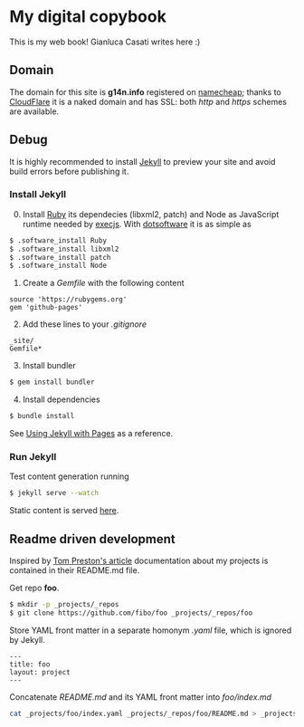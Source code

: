 
# My digital copybook

This is my web book! Gianluca Casati writes here :)

## Domain

The domain for this site is **g14n.info** registered on [namecheap](https://www.namecheap.com);
thanks to [CloudFlare](https://www.cloudflare.com/) it is a naked domain and has SSL: both *http* and *https* schemes are available.

## Debug

It is highly recommended to install [Jekyll][3] to preview your site and avoid build errors before publishing it.

### Install Jekyll

0. Install [Ruby](https://www.ruby-lang.org) its dependecies (libxml2, patch) and Node as JavaScript runtime needed by [execjs](https://github.com/rails/execjs).
With [dotsoftware](http://g14n.info/dotsoftware/) it is as simple as

```bash
$ .software_install Ruby
$ .software_install libxml2
$ .software_install patch
$ .software_install Node
```

1. Create a *Gemfile* with the following content

```
source 'https://rubygems.org'
gem 'github-pages'
```

2. Add these lines to your *.gitignore*

```
_site/
Gemfile*
```

3. Install bundler

```bash
$ gem install bundler
```

4. Install dependencies

```bash
$ bundle install
```

See [Using Jekyll with Pages](https://help.github.com/articles/using-jekyll-with-pages) as a reference.

### Run Jekyll

Test content generation running

```bash
$ jekyll serve --watch
```

Static content is served [here][5].

## Readme driven development

Inspired by [Tom Preston's article](http://tom.preston-werner.com/2010/08/23/readme-driven-development.html) documentation about my projects is contained in their README.md file.

Get repo **foo**.

```bash
$ mkdir -p _projects/_repos
$ git clone https://github.com/fibo/foo _projects/_repos/foo
```

Store YAML front matter in a separate homonym *.yaml* file, which is ignored by Jekyll.

```
---
title: foo
layout: project
---
```

Concatenate *README.md* and its YAML front matter into *foo/index.md*

```bash
cat _projects/foo/index.yaml _projects/_repos/foo/README.md > _projects/foo/index.md
```

  [1]: http://g14n.info/jekyll-boilerplate "Jekyll boilerplate"
  [2]: http://kramdown.gettalong.com "kramdown"
  [3]: http://jekyllrb.com "Jekyll"
  [4]: https://pages.github.com "GitHub Pages"
  [5]: http://rider-rufus.codio.io:4000/ "Static content on codio box"


